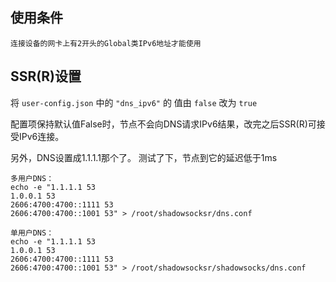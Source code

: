 ## 使用条件
```
连接设备的网卡上有2开头的Global类IPv6地址才能使用
```

## SSR(R)设置
将 `user-config.json` 中的  `"dns_ipv6"` 的 值由 `false` 改为 `true`

配置项保持默认值False时，节点不会向DNS请求IPv6结果，改完之后SSR(R)可接受IPv6连接。


另外，DNS设置成1.1.1.1那个了。
测试了下，节点到它的延迟低于1ms

```
多用户DNS：
echo -e "1.1.1.1 53
1.0.0.1 53
2606:4700:4700::1111 53
2606:4700:4700::1001 53" > /root/shadowsocksr/dns.conf

单用户DNS：
echo -e "1.1.1.1 53
1.0.0.1 53
2606:4700:4700::1111 53
2606:4700:4700::1001 53" > /root/shadowsocksr/shadowsocks/dns.conf
```
